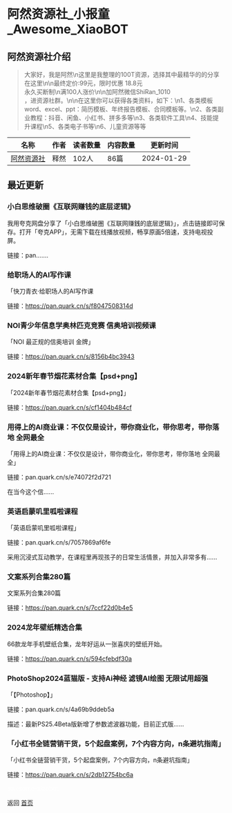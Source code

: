 # 阿然资源社_小报童_Awesome_XiaoBOT

## 阿然资源社介绍
> 大家好，我是阿然\n这里是我整理的100T资源，选择其中最精华的的分享在这里\n\n最终定价:99元，限时优惠 18.8元  
永久买断制\n满100人涨价\n\n加阿然微信ShiRan_1010  
，进资源社群。\n\n在这里你可以获得各类资料，如下：\n1、各类模板word、excel、ppt：简历模板、年终报告模板、合同模板等。\n2、各类副业教程：抖音、闲鱼、小红书、拼多多等\n3、各类软件工具\n4、技能提升课程\n5、各类电子书等\n6、儿童资源等等  
  


|名称|作者|读者数量|内容数量|更新时间|
|---|---|---|---|---|
|[阿然资源社](https://xiaobot.net/p/ShiRan?refer=0b133df9-27dc-423b-8101-639049001c13)|释然|102人|86篇|2024-01-29|

## 最近更新
### 小白思维破圈《互联网赚钱的底层逻辑》

我用夸克网盘分享了「小白思维破圈《互联网赚銭的底层逻辑》」，点击链接即可保存。打开「夸克APP」，无需下载在线播放视频，畅享原画5倍速，支持电视投屏。

链接：pan.......

### 给职场人的AI写作课

「快刀青衣·给职场人的AI写作课

链接：https://pan.quark.cn/s/f8047508314d

### NOI青少年信息学奥林匹克竞赛 信奥培训视频课

「NOI 最正规的信奥培训 金牌」

链接：https://pan.quark.cn/s/8156b4bc3943

### 2024新年春节烟花素材合集【psd+png】

「2024新年春节烟花素材合集【psd+png】」

链接：https://pan.quark.cn/s/cf1404b484cf

### 用得上的AI商业课：不仅仅是设计，带你商业化，带你思考，带你落地 全网最全

「用得上的AI商业课：不仅仅是设计，带你商业化，带你思考，带你落地 全网最全」

链接：pan.quark.cn/s/e74072f2d721

在当今这个信......

### 英语启蒙叽里呱啦课程

「英语启蒙叽里呱啦课程」

链接：pan.quark.cn/s/7057869af6fe

采用沉浸式互动教学，在课程里再现孩子的日常生活情景，并加入非常多有......

### 文案系列合集280篇

文案系列合集280篇

链接：https://pan.quark.cn/s/7ccf22d0b4e5

### 2024龙年壁纸精选合集

66款龙年手机壁纸合集，龙年好运从一张喜庆的壁纸开始。

链接：https://pan.quark.cn/s/594cfebdf30a

### PhotoShop2024蓝猫版 - 支持Ai神经 滤镜AI绘图 无限试用超强

「【Photoshop】」

链接：pan.quark.cn/s/4a69b9ddeb5a

描述：最新PS25.4Beta版新增了参数滤波器功能，目前正式版......

### 「小红书全链营销干货，5个起盘案例，7个内容方向，n条避坑指南」

「小红书全链营销干货，5个起盘案例，7个内容方向，n条避坑指南」

链接：https://pan.quark.cn/s/2db12754bc6a


<a href="https://github.com/Reno9527/awesome-xiaobot" style="color: white; text-decoration: none;">awesome-xiaobot</a>

返回 [首页](../README.md)
